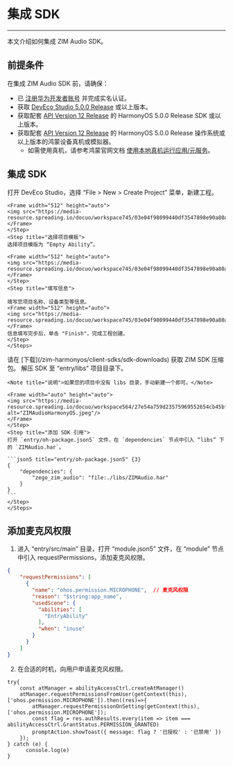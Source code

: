 # 集成 SDK

- - -

本文介绍如何集成 ZIM Audio SDK。

## 前提条件

在集成 ZIM Audio SDK 前，请确保：
- 已 [注册华为开发者账号](https://developer.huawei.com/consumer/cn/doc/start/registration-and-verification-0000001053628148) 并完成实名认证。
- 获取 [DevEco Studio 5.0.0 Release](https://developer.huawei.com/consumer/cn/deveco-studio/) 或以上版本。
- 获取配套 [API Version 12 Release](https://developer.huawei.com/consumer/cn/doc/harmonyos-references-V5/development-intro-api-V5?catalogVersion=V5) 的 HarmonyOS 5.0.0 Release SDK 或以上版本。
- 获取配套 [API Version 12 Release](https://developer.huawei.com/consumer/cn/doc/harmonyos-references-V5/development-intro-api-V5?catalogVersion=V5) 的 HarmonyOS 5.0.0 Release 操作系统或以上版本的鸿蒙设备真机或模拟器。
    - 如需使用真机，请参考鸿蒙官网文档 [使用本地真机运行应用/元服务](https://developer.huawei.com/consumer/cn/doc/harmonyos-guides-V5/ide-run-device-V5)。

## 集成 SDK

<Steps>
<Step title="（可选）新建项目">
<Accordion title="此步骤以如何创建新项目为例，如果是集成到已有项目，可忽略此步。" defaultOpen="false">
    <Steps>
    <Step title="创建项目">
    打开 DevEco Studio，选择 “File > New > Create Project” 菜单，新建工程。

    <Frame width="512" height="auto">
    <img src="https://media-resource.spreading.io/docuo/workspace745/03e04f98099440df3547898e90a80a96/c9c9584bf2.jpeg"/>
    </Frame>
    </Step>
    <Step title="选择项目模板">
    选择项目模版为 “Empty Ability”。

    <Frame width="512" height="auto">
    <img src="https://media-resource.spreading.io/docuo/workspace745/03e04f98099440df3547898e90a80a96/4cebd36b22.jpeg"/>
    </Frame>
    </Step>
    <Step title="填写信息">

    填写您项目名称、设备类型等信息。
    <Frame width="512" height="auto">
    <img src="https://media-resource.spreading.io/docuo/workspace745/03e04f98099440df3547898e90a80a96/03f53ea813.jpeg"/>
    </Frame>
    信息填写完步后，单击 "Finish"，完成工程创建。
    </Step>
    </Steps>    
</Accordion>
</Step>
<Step title="导入 SDK">
    <Steps>
    <Step title="获取 SDK">
    请在 [下载](/zim-harmonyos/client-sdks/sdk-downloads) 获取 ZIM SDK 压缩包。
    </Step>
    <Step title="解压 SDK">
    解压 SDK 至 “entry/libs” 项目目录下。
    
    <Note title="说明">如果您的项目中没有 libs 目录，手动新建一个即可。</Note>

    <Frame width="auto" height="auto">
    <img src="https://media-resource.spreading.io/docuo/workspace564/27e54a759d23575969552654cb45bf89/f021605ae9.jpeg" alt="ZIMAudioHarmonyOS.jpeg"/>
    </Frame>
    </Step>
    <Step title="添加 SDK 引用">
    打开 `entry/oh-package.json5` 文件，在 `dependencies` 节点中引入 “libs” 下的 `ZIMAudio.har`。

    ```json5 title="entry/oh-package.json5" {3}
    {
        "dependencies": {
            "zego_zim_audio": "file:./libs/ZIMAudio.har"
        }
    }
    ```
    </Step>
    </Steps>
</Step>
</Steps>

## 添加麦克风权限

1. 进入 “entry/src/main” 目录，打开 “module.json5” 文件，在 “module” 节点中引入 requestPermissions，添加麦克风权限。

```json title="entry/src/main/module.json5" {3-11}
{
    "requestPermissions": [
      {
        "name": "ohos.permission.MICROPHONE",  // 麦克风权限
        "reason": "$string:app_name",
        "usedScene": {
          "abilities": [
            "EntryAbility"
          ],
          "when": "inuse"
        }
      }
    ]
}
```

2. 在合适的时机，向用户申请麦克风权限。

```ets {3-7}
try{
    const atManager = abilityAccessCtrl.createAtManager()
    atManager.requestPermissionsFromUser(getContext(this), ['ohos.permission.MICROPHONE']).then((res)=>{
        atManager.requestPermissionOnSetting(getContext(this),['ohos.permission.MICROPHONE']);
        const flag = res.authResults.every(item => item === abilityAccessCtrl.GrantStatus.PERMISSION_GRANTED)
        promptAction.showToast({ message: flag ? '已授权' : '已禁用' })
    });
} catch (e) {
      console.log(e)
}
```